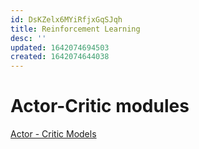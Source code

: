 ```yaml
---
id: DsKZelx6MYiRfjxGqSJqh
title: Reinforcement Learning
desc: ''
updated: 1642074694503
created: 1642074644038
---
```




# Actor-Critic modules

[Actor - Critic Models](http://rail.eecs.berkeley.edu/deeprlcourse-fa17/f17docs/lecture_5_actor_critic_pdf)
